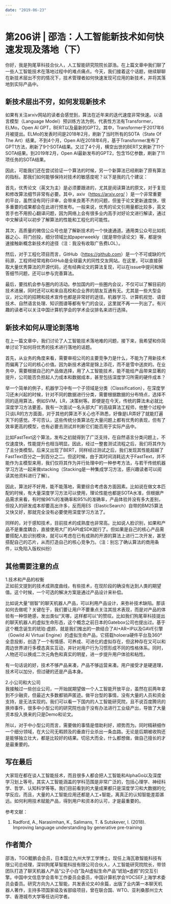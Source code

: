 ```yaml
---
date: "2019-06-23"
---  
```

      
# 第206讲 | 邵浩：人工智能新技术如何快速发现及落地（下）
你好，我是狗尾草科技合伙人，人工智能研究院院长邵浩。在上篇文章中我们聊了一些人工智能技术在落地过程中的难点痛点。今天，我们接着这个话题，继续聊聊在新技术层出不穷的情况下，技术管理者如何快速发现可应用的新技术，并将其落地到实际产品中。

## 新技术层出不穷，如何发现新技术

如果有关注arxiv网站的读者会感觉到，算法在近年来的迭代速度非常快速。以语言模型（Language Model）预训练方法为例，代表性方法有Transformer，ELMo，Open AI GPT，BERT以及最新的GPT2。其中，Transformer于2017年6月被提出。ELMo的发表时间是2018年2月，刷新了当时所有的SOTA（State Of The Art）结果。不到4个月，Open AI在2018年6月，基于Transformer发布了GPT1方法，刷新了9个SOTA结果。又过了4个月，横空出世的BERT又刷新了11个SOTA结果。到2019年2月，Open AI最新发布的GPT2，包含15亿参数，刷新了11项任务的SOTA结果。

因此，可能我们还在尝试验证一个算法的时候，另一个新算法已经刷新了原有算法的指标。那我们如何能够保持对技术的敏感度呢？以下是我的几个建议：

<!-- [[[read_end]]] -->

首先，优秀论文（英文为主）是必须要跟进的，尤其是阅读算法的原文，对于复现和修改算法细节非常有必要。其中，axiv（<https://arxiv.org/> ）是一个非常重要的平台，虽然没有同行评审，会带来良莠不齐的问题，但鉴于论文更新速度快，很多重要的成果都会在此进行预发布。一般来说，优秀的论文引用量都比较多，英文苦手也不用担心翻译问题，因为网络上会有很多业内高手对好论文进行解读，通过中文解读可以初步了解算法的性能和工程化的可能性。

其次，高质量的微信公众号也是了解新技术的一个快速通道。通用类公众号比如机器之心、将门创投，细分领域比如paperweekly（就是带你读论文）等，都是快速接触新概念新技术的途径（注：我没有收取广告费LOL）。

然后，对于工程化项目而言，GitHub（<https://github.com>）是一个不可或缺的代码源，工程师经常戏称GitHub是全球最大的同性交友网站。在这里，可以直接获取大量优秀算法的开源代码，还有经典论文的算法复现，可以在issue中提问和解答细节问题，还可以参与完善算法。

最后，要找机会参与圈内的活动。参加国内的一些圈内会议，不仅可以了解目前的技术进展，同时还可以和来自高校和企业界的朋友互通有无。尤其是一些大型会议，对公司的招聘和技术宣传也都是非常好的途径。机器学习、计算机视觉、语音技术、自然语言处理、知识图谱等都有专门的会议，这里就不再一一列出了。有兴趣的读者可以关注中国计算机学会的学术会议排名来进行选择。

## 新技术如何从理论到落地

在上一篇文章中，我们讨论了人工智能技术落地难的问题，接下来，我希望和你简单讨论下如何将优秀的技术进行落地的话题。

首先，从业务的角度来看，需要审视公司的主要竞争力是什么，不能为了用新技术而偏离了公司的核心价值。因为新技术通常是锦上添花，而不是雪中送炭的。在业务中，需要根据自己的产品做选择，用了人工智能技术，能不能给产品带来显著的提升，公司能否负担起人力成本和数据成本，甚至包括深度学习所需的硬件成本？

举一个简单的例子，机器学习中有一个子领域是分类（Classification），在深度学习还未兴起的时候，针对不同的数据进行分类，需要根据数据的分布特点，选择不同的适用算法，例如SVM，LR，决策树等。即便是在今天，传统的算法未必就比深度学习方法要差。我有一次面试一名头部大厂的高级算法工程师，他整个过程中只谈LR的方方面面，对于其他的算法不关心也不熟悉，好像是LR弄好了就能打遍天下的感觉。不可否认，这些传统分类算法在大量问题上都有优秀的表现，但有了效率更高的模型，也有必要去测试并判断它们能否用于实际产品中。

比如FastText这个算法，发布之初就得到了广泛支持，在自然语言分类问题上，不仅速度快，性能提升也相当明显。因此，经过一整套测试流程之后，我们将其作为了主分类模型。后来又出现了BERT，同样经过测试之后，我们发现其性能超越了FastText百分之一到百分之二。但这时候，由于其时间消耗远大于FastText，并不能作为主模型来用，我们仅将其作为并行处理中的一种参考方法，与若干传统机器学习方法一起来做stacking（Stacking是一种集成学习方法，感兴趣读者可以阅读其他资料进行了解）。

因此，算法好不好用，能不能落地，需要综合考虑各方面因素。比如说在做文本匹配的时候，有大量深度学习方法可以使用，理论性能也都是SOTA水准，但根据产品需求来看，有时候96\%的准确率和95\%的准确率，产品体验并没有多大差别，但投入的研发成本却要高出许多，反而用ES（ElasticSearch）自带的BM25算法又快又好，那就完全没有必要使用深度学习方法了。

同样的，对于感知技术，目前技术的成熟度也非常高。比如说人脸识别，如果和产品不是重度耦合，直接使用大厂的API或SDK就行了。但如果是自己的核心产品需要搭配人脸识别模块，就可以考虑在已有成熟的开源的算法上进行二次开发，甚至搭配自己的芯片，从而打造自己的核心竞争力。（注：别忘了确认算法的商用条件，以免陷入版权纠纷）

## 其他需要注意的点

1.技术和产品的权衡  
正如前文提到的技术成熟度曲线，有些技术，在现阶段的确没有达到人类的期望值。这个时候，一个可选的解决方案是通过产品设计来补偿。

比如说大量“弱智”的聊天机器人产品，可以利用产品设计，来弥补技术缺陷。那该如何去做呢？关键在于，我们要让用户不要重点关注其技术表现，而是对产品的体验有一种惊艳感，发出类似“天哪，这样都可以“的赞叹。比如我们狗尾草科技提出的聊天机器人的虚拟生命形态，这个概念之前日本的Gatebox公司也提出过。基于这个概念诞生的琥珀·虚颜，就是我们推出的一款结合了AI+AR+IP以及GAVE引擎（Gowild AI Virtual Engine）的虚拟生命产品，它搭载holoera硬件平台及360°全息投影，创造了一个有情感、可养成、可进化的虚拟存在，但这种存在又可以和周边世界进行多模态真实互动，并针对用户行为习惯形成不同的性格体系。同时，人物还可以换成二次元角色和真实的明星，进一步提升用户体验和粘性。

有一句话说的好，技术不够产品来凑，产品不够运营来凑。用户接受才是硬道理，技术可以加分，但过硬的还是产品本身。

2.小公司和大公司  
我接触过一些创业公司，一开始就期望做一个人工智能开放平台，虽然在前两年拿到不少融资，但最近大多数都销声匿迹。做平台型的事情，没有大量的人员和资金支持，是无法实现的。我们可以看一下国内的人工智能研究院，且不说百度腾讯的换帅事件，很多中小型公司的研究院也由于没有办法进行工业级产出，导致了大量资本投入换来的只是Demo和论文。

所以，对于中小型公司而言，需要做的事情是借助利好，顺势而为。同时精耕细作一个细分领域，在大公司无暇顾及的垂直行业杀出一条血路。无论是后期被收购还是能够独立壮大，都是比较好的结果。切忌大而全，什么都想做，做自己擅长的才是最重要的。

## 写在最后

大家现在都在谈人工智能技术，而且很多人都会把人工智能和AlphaGo以及深度学习划上等号。其实人工智能涵盖的学科范围是非常广泛的，包括心理学、神经科学、哲学、认知科学等等。我们目前看到的大量成果都只是深度学习和大数据的化学反应。而且，大量的人工智能应用还都是人工+智能，离真正的认知智能差距甚远。如何利用技术赋能产品，得到用户和资本的认可，才是最重要的。

参考文献：

1.  Radford, A., Narasimhan, K., Salimans, T. \& Sutskever, I. \(2018\). Improving language understanding by generative pre-training

## 作者简介

邵浩，TGO鲲鹏会会员，日本国立九州大学工学博士。现任上海瓦歌智能科技有限公司总经理，深圳狗尾草智能科技有限公司合伙人，人工智能研究院院长，带领团队打造了聊天机器人产品“公子小白”及AI虚拟生命产品“琥珀•虚颜”的交互引擎。中国中文信息学会青年工作委员会委员，中国计算机学会YOCSEF上海学术委员会委员。研究方向为人工智能，共发表论文40余篇，出版了业内第一本聊天机器人著作，主持多项国家级及省部级项目，曾在联合国、WTO、亚利桑那州立大学、香港城市大学等任访问学者。